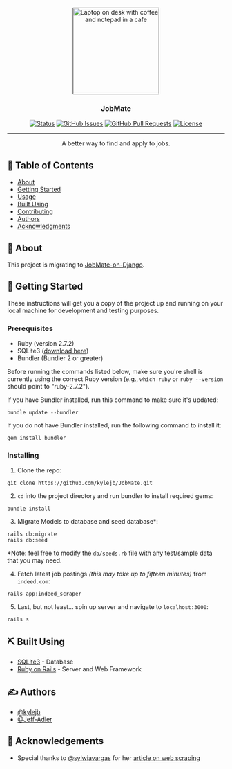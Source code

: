 <p align="center">
  <a href="" rel="noopener">
 <img width=200px height=200px src="https://images.unsplash.com/photo-1499750310107-5fef28a66643?ixlib=rb-1.2.1&ixid=eyJhcHBfaWQiOjEyMDd9&auto=format&fit=crop&w=1950&q=80" alt="Laptop on desk with coffee and notepad in a cafe"></a>
</p>

<h3 align="center">JobMate</h3>

<div align="center">

  [![Status](https://img.shields.io/badge/status-inactive-inactive.svg)]() 
  [![GitHub Issues](https://img.shields.io/github/issues/kylejb/JobMate)](https://github.com/kylelobo/The-Documentation-Compendium/issues)
  [![GitHub Pull Requests](https://img.shields.io/github/issues-pr/kylejb/JobMate)](https://github.com/kylelobo/The-Documentation-Compendium/pulls)
  [![License](https://img.shields.io/github/license/kylejb/JobMate?style=plastic)](/LICENSE)

</div>

---

<p align="center"> A better way to find and apply to jobs.
    <br> 
</p>

## 📝 Table of Contents
- [About](#about)
- [Getting Started](#getting_started)
- [Usage](#usage)
- [Built Using](#built_using)
- [Contributing](./CONTRIBUTING.md)
- [Authors](#authors)
- [Acknowledgments](#acknowledgement)

## 🧐 About <a name = "about"></a>

This project is migrating to [JobMate-on-Django](https://github.com/kylejb/JobMate-on-Django).

## 🏁 Getting Started <a name = "getting_started"></a>
These instructions will get you a copy of the project up and running on your local machine for development and testing purposes.

### Prerequisites

- Ruby (version 2.7.2)
- SQLite3 ([download here](https://sqlite.org/download.html))
- Bundler (Bundler 2 or greater)

Before running the commands listed below, make sure you're shell is currently using the correct Ruby version (e.g., `which ruby` or `ruby --version` should point to "ruby-2.7.2").

If you have Bundler installed, run this command to make sure it's updated:
```
bundle update --bundler
```

If you do not have Bundler installed, run the following command to install it:
```
gem install bundler
```

### Installing

1. Clone the repo:

```
git clone https://github.com/kylejb/JobMate.git
```

2. `cd` into the project directory and run bundler to install required gems:

```
bundle install
```

3. Migrate Models to database and seed database*:

```
rails db:migrate
rails db:seed
```

*Note: feel free to modify the `db/seeds.rb` file with any test/sample data that you may need.

4. Fetch latest job postings *(this may take up to fifteen minutes)* from `indeed.com`:

```
rails app:indeed_scraper
```

5. Last, but not least... spin up server and navigate to `localhost:3000`:

```
rails s
```

## ⛏️ Built Using <a name = "built_using"></a>
- [SQLite3](https://sqlite.org) - Database
- [Ruby on Rails](https://rubyonrails.org/) - Server and Web Framework 

## ✍️ Authors <a name = "authors"></a>
- [@kylejb](https://github.com/kylejb)
- [@Jeff-Adler](https://github.com/Jeff-Adler)

## 🎉 Acknowledgements <a name = "acknowledgement"></a>
- Special thanks to [@sylwiavargas](https://github.com/sylwiavargas) for her [article on web scraping](https://www.scrapingbee.com/blog/web-scraping-ruby/#kimurai-setup')
